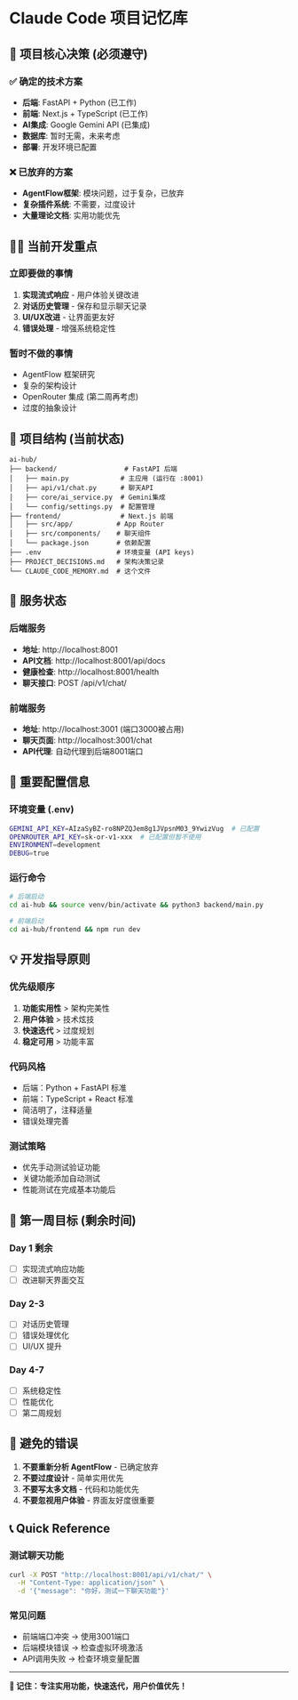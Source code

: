 # Claude Code 项目记忆库

## 🎯 项目核心决策 (必须遵守)

### ✅ 确定的技术方案
- **后端**: FastAPI + Python (已工作)
- **前端**: Next.js + TypeScript (已工作)  
- **AI集成**: Google Gemini API (已集成)
- **数据库**: 暂时无需，未来考虑
- **部署**: 开发环境已配置

### ❌ 已放弃的方案
- **AgentFlow框架**: 模块问题，过于复杂，已放弃
- **复杂插件系统**: 不需要，过度设计
- **大量理论文档**: 实用功能优先

## 🏃‍♂️ 当前开发重点

### 立即要做的事情
1. **实现流式响应** - 用户体验关键改进
2. **对话历史管理** - 保存和显示聊天记录  
3. **UI/UX改进** - 让界面更友好
4. **错误处理** - 增强系统稳定性

### 暂时不做的事情
- AgentFlow 框架研究
- 复杂的架构设计
- OpenRouter 集成 (第二周再考虑)
- 过度的抽象设计

## 📁 项目结构 (当前状态)

```
ai-hub/
├── backend/                 # FastAPI 后端
│   ├── main.py             # 主应用 (运行在 :8001)
│   ├── api/v1/chat.py      # 聊天API
│   ├── core/ai_service.py  # Gemini集成
│   └── config/settings.py  # 配置管理
├── frontend/               # Next.js 前端  
│   ├── src/app/           # App Router
│   ├── src/components/    # 聊天组件
│   └── package.json       # 依赖配置
├── .env                   # 环境变量 (API keys)
├── PROJECT_DECISIONS.md   # 架构决策记录
└── CLAUDE_CODE_MEMORY.md  # 这个文件
```

## 🚀 服务状态

### 后端服务
- **地址**: http://localhost:8001
- **API文档**: http://localhost:8001/api/docs
- **健康检查**: http://localhost:8001/health
- **聊天接口**: POST /api/v1/chat/

### 前端服务  
- **地址**: http://localhost:3001 (端口3000被占用)
- **聊天页面**: http://localhost:3001/chat
- **API代理**: 自动代理到后端8001端口

## 🔑 重要配置信息

### 环境变量 (.env)
```bash
GEMINI_API_KEY=AIzaSyBZ-ro8NPZQJem8g1JVpsnM03_9YwizVug  # 已配置
OPENROUTER_API_KEY=sk-or-v1-xxx  # 已配置但暂不使用
ENVIRONMENT=development
DEBUG=true
```

### 运行命令
```bash
# 后端启动
cd ai-hub && source venv/bin/activate && python3 backend/main.py

# 前端启动  
cd ai-hub/frontend && npm run dev
```

## 💡 开发指导原则

### 优先级顺序
1. **功能实用性** > 架构完美性
2. **用户体验** > 技术炫技
3. **快速迭代** > 过度规划
4. **稳定可用** > 功能丰富

### 代码风格
- 后端：Python + FastAPI 标准
- 前端：TypeScript + React 标准
- 简洁明了，注释适量
- 错误处理完善

### 测试策略
- 优先手动测试验证功能
- 关键功能添加自动测试
- 性能测试在完成基本功能后

## 🎯 第一周目标 (剩余时间)

### Day 1 剩余
- [ ] 实现流式响应功能
- [ ] 改进聊天界面交互

### Day 2-3
- [ ] 对话历史管理
- [ ] 错误处理优化
- [ ] UI/UX 提升

### Day 4-7
- [ ] 系统稳定性
- [ ] 性能优化
- [ ] 第二周规划

## 🚫 避免的错误

1. **不要重新分析 AgentFlow** - 已确定放弃
2. **不要过度设计** - 简单实用优先
3. **不要写太多文档** - 代码和功能优先
4. **不要忽视用户体验** - 界面友好度很重要

## 📞 Quick Reference

### 测试聊天功能
```bash
curl -X POST "http://localhost:8001/api/v1/chat/" \
  -H "Content-Type: application/json" \
  -d '{"message": "你好，测试一下聊天功能"}'
```

### 常见问题
- 前端端口冲突 → 使用3001端口
- 后端模块错误 → 检查虚拟环境激活
- API调用失败 → 检查环境变量配置

---

**🎯 记住：专注实用功能，快速迭代，用户价值优先！**